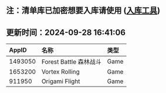 ## 注：清单库已加密想要入库请使用 ([入库工具](https://github.com/BlankTMing/ManifestAutoUpdate/releases))

## 更新时间：2024-09-28 16:41:06
| AppID | 名称 | 类型  |
| :-------------------- | :----------------------------- | :----------- |
| 1493050 | Forest Battle 森林战斗| Game |
| 1653200 | Vortex Rolling| Game |
| 911950 | Origami Flight| Game |
